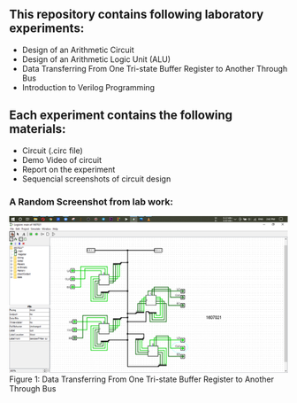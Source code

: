 ## This repository contains following laboratory experiments:
  * Design of an Arithmetic Circuit
  * Design of an Arithmetic Logic Unit (ALU)
  * Data Transferring From One Tri-state Buffer Register to Another Through Bus
  * Introduction to Verilog Programming
  
## Each experiment contains the following materials:
  * Circuit (.circ file)
  * Demo Video of circuit
  * Report on the experiment
  * Sequencial screenshots of circuit design

### A Random Screenshot from lab work:

![GitHub Logo](https://github.com/wnoyan/Digital-System-Design-Lab-Work/blob/7ce0751e68866332ed1b2cb6edc2c1f2d805bd04/Data%20Transferring%20From%20One%20Tri-state%20Buffer%20Register%20to%20Another%20Through%20Bus/Sequencial%20screenshots%20of%20circuit%20design/Screenshot%20(184).png)
Figure 1: Data Transferring From One Tri-state Buffer Register to Another Through Bus




